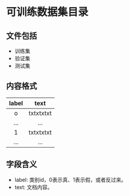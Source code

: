 # 可训练数据集目录

## 文件包括
- 训练集
- 验证集
- 测试集

## 内容格式
    
|   label  |   text  |
| :----:   | :----:  |
| o  | txtxtxtxt |
| ...  | ... |
| 1  | txtxtxtxt |
| ...  | ... |

## 字段含义
- label: 类别id，0表示真、1表示假，或者反过来。
- text: 文档内容。


